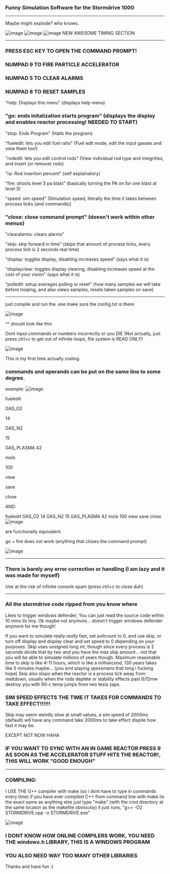 ### Funny Simulation Software for the Stormdrive 1000
___
Maybe might explode?
who knows.

![image](https://github.com/user-attachments/assets/41c81d90-98b8-459b-9e1b-4e1cc428e855)
![image](https://github.com/user-attachments/assets/0089c9d0-3ecf-417e-8c66-ccf6f30ab74d)
![image](https://github.com/user-attachments/assets/081389b5-bd0f-4f73-b509-2fe25636a44f)
NEW AWESOME TIMING SECTION

___
### PRESS ESC KEY TO OPEN THE COMMAND PROMPT! 

### NUMPAD 9 TO FIRE PARTICLE ACCELERATOR

### NUMPAD 5 TO CLEAR ALARMS

### NUMPAD 8 TO RESET SAMPLES

"help: Displays this menu" (displays help menu)

### "go: ends initalization starts program" (displays the display and enables reactor processing! NEEDED TO START)

"stop: Ends Program" (Halts the program)

"fueledit: lets you edit fuel ratio" (Fuel edit mode, edit the input gasses and view them too!)

"rodedit: lets you edit control rods" (View individual rod type and integrities, and insert (or remove) rods)

"rp: Rod insertion percent" (self explainatory)

"fire: shoots level 3 pa blast" (basically turning the PA on for one blast at level 3)

"speed: sim speed" (Simulation speed, literally the time it takes between process ticks (and commands))

### "close: close command prompt" (doesn't work within other menus)

"clearalarms: clears alarms"

"skip: skip forward in time" (skips that amount of process ticks, every process tick is 2 seconds real time)

"display: toggles display, disabling increases speed" (says what it is)

"displayclear: toggles display clearing, disabling increases speed at the cost of your vision" (says what it is)

"polledit: setup averages polling or reset" (how many samples we will take before looping, and also views samples, resets taken samples on save)
___
just compile and run the .exe make sure the config.txt is there

![image](https://github.com/user-attachments/assets/24ced471-57ba-44cd-981d-f237120475a1)

^^ should look like this

Dont input commands or numbers incorrectly or you DIE (Not actually, just press ctrl+c to get out of infinite loops, file system is READ ONLY)

![image](https://github.com/user-attachments/assets/ec2cc8c4-d200-4ede-a18e-e5214a4fa62d)

This is my first time actually coding.

### commands and operands can be put on the same line to some degree.

example:
![image](https://github.com/user-attachments/assets/e3e05c38-c533-4b3a-a9a8-5ff12803d271)

fueledit

GAS_O2

14

GAS_N2

15

GAS_PLASMA 42

mols

100

view

save

close



AND:


fueledit GAS_O2 14 GAS_N2 15 GAS_PLASMA 42 mols 100 view save close
![image](https://github.com/user-attachments/assets/d6e11583-4da5-44aa-a70d-46e12a85c8fc)

are functionally equivalent.

go + fire does not work (anything that closes the command prompt)

![image](https://github.com/user-attachments/assets/53ddfe78-cb8e-48ec-9b58-ac050e420161)
___
### There is barely any error correction or handling (I am lazy and it was made for myself)
Use at the risk of infinite console spam (press ctrl+c to close duh)
___

### All the stormdrive code ripped from you know where


Likes to trigger windows defender, You can just read the source code within 10 mins its tiny.
Ok maybe not anymore... doesn't trigger windows defender anymore for me though!


If you want to simulate really *really* fast, set pollcount to 0, and use skip, or turn off display and display clear and set speed to 0 depending on your purposes. Skip uses unsigned long int, though since every process is 2 seconds divide that by two and you have the max skip amount... not that you will be able to simulate millions of years though. Maximum reasonable time to skip is like 4-11 hours, which is like a millisecond, 130 years takes like 5 minutes maybe... (you arnt playing spessmans that long i fucking hope)
Skip also stops when the reactor is a process tick away from meltdown, usually when the rods deplete or stability effects past 8/12mw destroy you with 90-c temp jumps from two tesla zaps.

### SIM SPEED EFFECTS THE TIME IT TAKES FOR COMMANDS TO TAKE EFFECT!!!!!!
Skip may seem weirdly slow at small values, a sim speed of 2000ms (default) will have any command take 2000ms to take effect dispite how fast it may be.

EXCEPT NOT NOW HAHA

### IF YOU WANT TO SYNC WITH AN IN GAME REACTOR PRESS 9 AS SOON AS THE ACCELERATOR STUFF HITS THE REACTOR!, THIS WILL WORK "GOOD ENOUGH"
___
### COMPILING:
I USE THE G++ compiler with make (so i dont have to type in commands every time)
if you have ever compiled C++ from command line with make its the exact same as anything else
just type "make" (with the cmd directory at the same locaton as the makefile obviously)
it just runs, "g++ -O2 STORMDRIVE.cpp -o STORMDRIVE.exe"

![image](https://github.com/user-attachments/assets/fc68abdb-3058-445b-a42d-b34dfdb34798)

### I DONT KNOW HOW ONLINE COMPILERS WORK, YOU NEED THE windows.h LIBRARY, THIS IS A WINDOWS PROGRAM
### YOU ALSO NEED WAY TOO MANY OTHER LIBRARIES
Thanks and have fun :)
